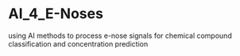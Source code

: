 # AI_4_E-Noses
using AI methods to process e-nose signals for chemical compound classification and concentration prediction
